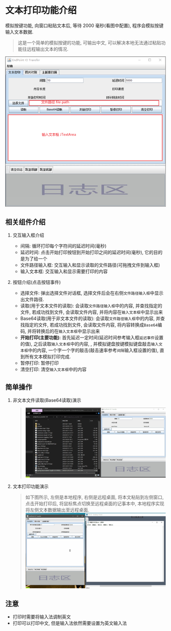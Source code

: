 # 文本打印功能介绍

模拟按键功能, 向窗口粘贴文本后, 等待 2000 毫秒(看图中配置), 程序会模拟按键输入文本数据.

> 这是一个简单的模拟按键的功能, 可输出中文, 可以解决本地无法通过粘贴功能往远程输出文本的情况.

![](./img/2021-07-09-16-02-08.png)

## 相关组件介绍

1. 交互输入框介绍

   - 间隔: 循环打印每个字符间的延迟时间(毫秒)
   - 延迟时间: 点击开始打印按钮到开始打印之间的延迟时间(毫秒), 它的目的是为了给一个
   - 文件路径输入框: 交互输入和显示读取的文件路径(可拖拽文件到输入框)
   - 输入文本框: 交互输入和显示需要打印的内容

2. 按钮介绍(点击按钮事件)

   - 选择文件: 弹出选择文件对话框, 选择文件后会在右侧`文件路径输入框`中显示出文件路径.
   - 读取(用于文本文件的读取): 会读取`文件路径输入框`中的内容, 并查找指定的文件, 若成功找到文件, 会读取文件内容, 并将内容在`输入文本框`中显示出来
   - Base64读取(用于非文本文件的读取): 会读取`文件路径输入框`中的内容, 并查找指定的文件, 若成功找到文件, 会读取文件内容, 将内容转换成`Base64`编码, 并将转换后的在`输入文本框`中显示出来
   - **开始打印(主要功能)**: 首先延迟一定时间(延迟时间参考输入框`延迟事件`设置的值), 之后读取`输入文本框`中的内容, , 并模拟键盘按键模拟键盘敲击`输入文本框`中的内容, 一个字一个字的敲击(敲击速率参考`间隔`输入框设置的值), 直到所有文本模拟打印完成.
   - 暂停打印: 暂停打印
   - 清空打印: 清空`输入文本框`中的内容

## 简单操作

1. 非文本文件读取(Base64读取)演示

   > ![print1](./img/base64readdemo.gif)

2. 文本打印功能演示

   >如下图所示, 左侧是本地程序, 右侧是远程桌面, 将本文粘贴到左侧窗口, 点击开始打印后, 将鼠标焦点切换至远程桌面的记事本中, 本地程序实现将左侧文本数据输出至远程桌面.
   > ![print1](./img/print1.gif)

## 注意

- 打印时需要将输入法调制英文
- 打印可以打印中文, 但是输入法依然需要设置为英文输入法
